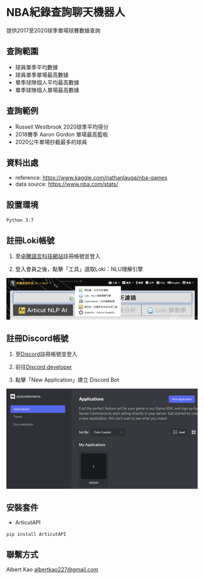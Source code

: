 # NBA紀錄查詢聊天機器人

提供2017至2020球季單場球賽數據查詢

## 查詢範圍
- 球員單季平均數據
- 球員單季單場最高數據
- 單季球隊個人平均最高數據
- 單季球隊個人單場最高數據

## 查詢範例
- Russell Westbrook 2020球季平均得分
- 2018賽季 Aaron Gordon 單場最高籃板
- 2020公牛單場抄截最多的球員

## 資料出處
- reference: https://www.kaggle.com/nathanlauga/nba-games 
- data source: https://www.nba.com/stats/


## 設置環境
` Python 3.7 ` 

## 註冊Loki帳號

1. 至[卓騰語言科技網站](https://api.droidtown.co/)註冊帳號並登入

2. 登入會員之後，點擊「工具」選取Loki：NLU理解引擎

![loki](./media/screenshot1.png)

## 註冊Discord帳號

1. 至[Discord](https://discord.com/)註冊帳號並登入

2. 前往[Discord developer](https://discord.com/developers/docs/intro)

3. 點擊「New Application」建立 Discord Bot

![discord bot](./media/screenshot2.png)

## 安裝套件
- ArticutAPI
```command
pip install ArticutAPI
```

## 聯繫方式

Albert Kao albertkao227@gmail.com



